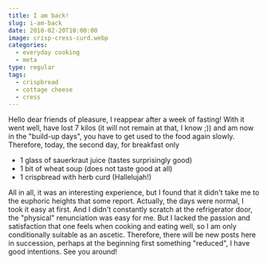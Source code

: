 ```yaml
---
title: I am back!
slug: i-am-back
date: 2010-02-20T10:00:00
image: crisp-cress-curd.webp
categories: 
  - everyday cooking
  - meta
type: regular
tags:
  - crispbread
  - cottage cheese
  - cress
---
```


Hello dear friends of pleasure, I reappear after a week of fasting! With it went well, have lost 7 kilos (it will not remain at that, I know ;)) and am now in the "build-up days", you have to get used to the food again slowly. Therefore, today, the second day, for breakfast only

* 1 glass of sauerkraut juice (tastes surprisingly good) 
* 1 bit of wheat soup (does not taste good at all) 
* 1 crispbread with herb curd (Hallelujah!)

All in all, it was an interesting experience, but I found that it didn't take me to the euphoric heights that some report. Actually, the days were normal, I took it easy at first. And I didn't constantly scratch at the refrigerator door, the "physical" renunciation was easy for me. But I lacked the passion and satisfaction that one feels when cooking and eating well, so I am only conditionally suitable as an ascetic. Therefore, there will be new posts here in succession, perhaps at the beginning first something "reduced", I have good intentions. See you around!
